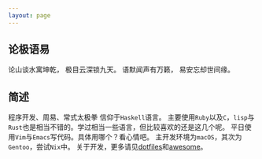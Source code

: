 ```yaml
---
layout: page
---
```


## 论极语易

论山谈水寓坤乾，
极目云深锁九天。
语默闻声有万籁，
易安忘却世间缘。

## 简述

程序开发、周易、常式太极拳
信仰于`Haskell`语言。
主要使用`Ruby`以及`C`，`lisp`与`Rust`也是相当不错的。学过相当一些语言，但比较喜欢的还是这几个呢。
平日使用`Vim`与`Emacs`写代码。具体用哪个？看心情吧。
主开发环境为`macOS`，其次为`Gentoo`，尝试`Nix`中。
关于开发，更多请见[dotfiles](https://gitlab.com/Vonfry/dotfiles)和[awesome](https://gitlab.com/Vonfry/awesome)。
